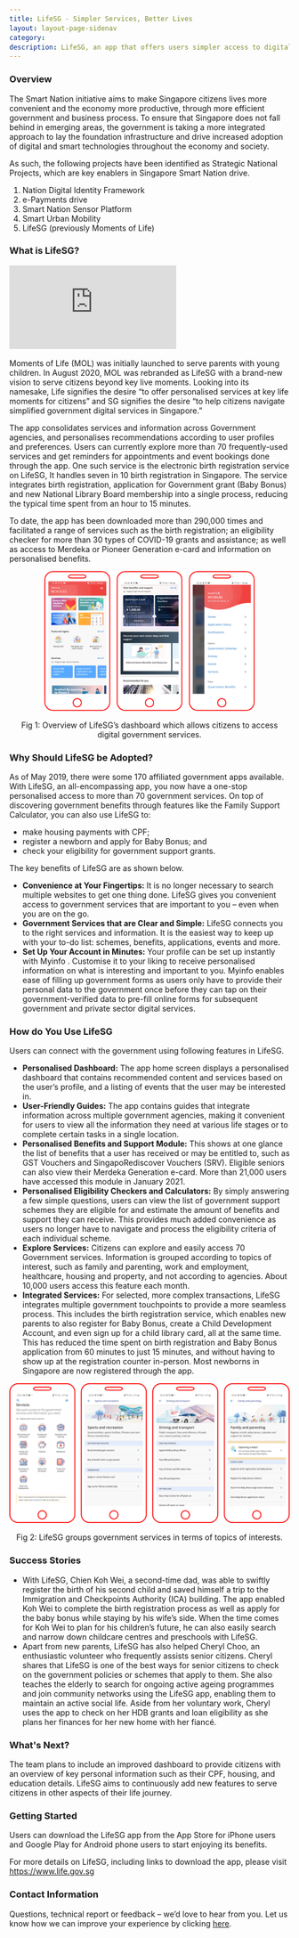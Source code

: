 ```yaml
---
title: LifeSG - Simpler Services, Better Lives
layout: layout-page-sidenav
category: 
description: LifeSG, an app that offers users simpler access to digital government service through the consolidation of personalised content.
---
```


### Overview

The Smart Nation initiative aims to make Singapore citizens lives more convenient and the economy more productive, through more efficient government and business process. To ensure that Singapore does not fall behind in emerging areas, the government is taking a more integrated approach to lay the foundation infrastructure and drive increased adoption of digital and smart technologies throughout the economy and society.

As such, the following projects have been identified as Strategic National Projects, which are key enablers in Singapore Smart Nation drive.

1. Nation Digital Identity Framework
2. e-Payments drive
3. Smart Nation Sensor Platform
4. Smart Urban Mobility
5. LifeSG (previously Moments of Life)

### What is LifeSG?

<iframe src="https://www.youtube.com/embed/cqy9LF2jw7M?showinfo=0" frameborder="0" allow="accelerometer; autoplay; encrypted-media; gyroscope; picture-in-picture" allowfullscreen></iframe>

Moments of Life (MOL) was initially launched to serve parents with young children. In August 2020, MOL was rebranded as LifeSG with a brand-new vision to serve citizens beyond key live moments. Looking into its namesake, Life signifies the desire “to offer personalised services at key life moments for citizens” and SG signifies the desire “to help citizens navigate simplified government digital services in Singapore.”

The app consolidates services and information across Government agencies, and personalises recommendations according to user profiles and preferences. Users can currently explore more than 70 frequently-used services and get reminders for appointments and event bookings done through the app. One such service is the electronic birth registration service on LifeSG, It handles seven in 10 birth registration in Singapore. The service integrates birth registration, application for Government grant (Baby Bonus) and new National Library Board membership into a single process, reducing the typical time spent  from an hour to 15 minutes.

To date, the app has been downloaded more than 290,000 times and facilitated a range of services such as the birth registration; an eligibility checker for more than 30 types of COVID-19 grants and assistance; as well as access to Merdeka or Pioneer Generation e-card and information on personalised benefits.

<p align="center">
<img src="/assets/img/lifesg-dashboard.png" alt="Fig 1: Overview of LifeSG’s dashboard which allows citizens to access digital government services." width="75%" height="75%"></p>
<p align="center">Fig 1: Overview of LifeSG’s dashboard which allows citizens to access digital government services.</p>

### Why Should LifeSG be Adopted?

As of May 2019, there were some 170 affiliated government apps available. With LifeSG, an all-encompassing app, you now have a one-stop personalised access to more than 70 government services. On top of discovering government benefits through features like the Family Support Calculator, you can also use LifeSG to:

- make housing payments with CPF;
- register a newborn and apply for Baby Bonus; and
- check your eligibility for government support grants.

The key benefits of LifeSG are as shown below.

- **Convenience at Your Fingertips:** It is no longer necessary to search multiple websites to get one thing done. LifeSG gives you convenient access to government services that are important to you – even when you are on the go.
- **Government Services that are Clear and Simple:** LifeSG connects you to the right services and information. It is the easiest way to keep up with your to-do list: schemes, benefits, applications, events and more.
- **Set Up Your Account in Minutes:** Your profile can be set up instantly with Myinfo . Customise it to your liking to receive personalised information on what is interesting and important to you. Myinfo enables ease of filling up government forms as users only have to provide their personal data to the government once before they can tap on their government-verified data to pre-fill online forms for subsequent government and private sector digital services.

### How do You Use LifeSG

Users can connect with the government using following features in LifeSG.

- **Personalised Dashboard:** The app home screen displays a personalised dashboard that contains recommended content and services based on the user’s profile, and a listing of events that the user may be interested in.
- **User-Friendly Guides:** The app contains guides that integrate information across multiple government agencies, making it convenient for users to view  all the information they need at various life stages or to complete certain tasks in a single location.
- **Personalised Benefits and Support Module:** This shows at one glance the list of benefits that a user has received or may be entitled to, such as GST Vouchers and SingapoRediscover Vouchers (SRV). Eligible seniors can also view their Merdeka Generation e-card. More than 21,000 users have accessed this module in January 2021.
- **Personalised Eligibility Checkers and Calculators:** By simply answering a few simple questions, users can view the list of government support schemes they are eligible for and estimate the amount of benefits and support they can receive. This provides much added convenience as users no longer have to navigate and process the eligibility criteria of each individual scheme.
- **Explore Services:** Citizens can explore and easily access 70 Government services. Information is grouped according to topics of interest, such as family and parenting, work and employment, healthcare, housing and property, and not according to agencies. About 10,000 users access this feature each month.
- **Integrated Services:** For selected, more complex transactions, LifeSG integrates multiple government touchpoints to provide a more seamless process. This includes the birth registration service, which enables new parents to also register for Baby Bonus, create a Child Development Account, and even sign up for a child library card, all at the same time. This has reduced the time spent on birth registration and Baby Bonus application from 60 minutes to just 15 minutes, and without having to show up at the registration counter in-person. Most newborns in Singapore are now registered through the app.

<p align="center">
<img src="/assets/img/lifesg-services.png" alt="Fig 2: LifeSG groups government services in terms of topics of interests."></p>
<p align="center">Fig 2: LifeSG groups government services in terms of topics of interests.</p>

### Success Stories

- With LifeSG, Chien Koh Wei, a second-time dad, was able to swiftly register the birth of his second child and saved himself a trip to the Immigration and Checkpoints Authority (ICA) building. The app enabled Koh Wei to complete the birth registration process as well as apply for the baby bonus while staying by his wife’s side. When the time comes for Koh Wei to plan for his children’s future, he can also easily search and narrow down childcare centres and preschools with LifeSG.
- Apart from new parents, LifeSG has also helped Cheryl Choo, an enthusiastic volunteer who frequently assists senior citizens. Cheryl shares that LifeSG is one of the best ways for senior citizens to check on the government policies or schemes that apply to them. She also teaches the elderly to search for ongoing active ageing programmes and join community networks using the LifeSG app, enabling them to maintain an active social life. Aside from her voluntary work, Cheryl uses the app to check on her HDB grants and loan eligibility as she plans her finances for her new home with her fiancé.

### What's Next?

The team plans to include an improved dashboard to provide citizens with an overview of key personal information such as their CPF, housing, and education details. LifeSG aims to continuously add new features to serve citizens in other aspects of their life journey.

### Getting Started

Users can download the LifeSG app from the App Store for iPhone users and Google Play for Android phone users to start enjoying its benefits.

For more details on LifeSG, including links to download the app, please visit <https://www.life.gov.sg>

### Contact Information

Questions, technical report or feedback – we’d love to hear from you. Let us know how we can improve your experience by clicking [here](https://www.life.gov.sg/get-in-touch).
